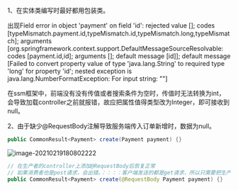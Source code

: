1、在实体类编写时最好都用包装类。

出现Field error in object 'payment' on field 'id': rejected value []; codes [typeMismatch.payment.id,typeMismatch.id,typeMismatch.long,typeMismatch]; arguments [org.springframework.context.support.DefaultMessageSourceResolvable: codes [payment.id,id]; arguments []; default message [id]]; default message [Failed to convert property value of type 'java.lang.String' to required type 'long' for property 'id'; nested exception is java.lang.NumberFormatException: For input string: ""]

在ssm框架中，前端没有没有传值或者搜索条件为空时，传值时无法转换为int，会导致加载controller之前就报错，故应把属性值得类型改为Integer，即可接收到null。



2、由于缺少@RequestBody注解导致服务端传入订单新增时，数据为null。

```java
public CommonResult<Payment> create(Payment payment) {}
```

![image-20210219180802222](D:\我的文件\Typora\文档\17、bug小结.assets\image-20210219180802222.png)

```java
// 在生产者的controller上添加@RequestBody后恢复正常
// 如果消费者也是post请求，会出错。：：：：客户端发送的都是get请求，所以只需要把生产者服务端的@RequestBody加上就行了
public CommonResult<Payment> create(@RequestBody Payment payment) {}
```

